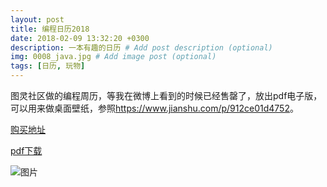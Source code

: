 ```yaml
---
layout: post
title: 编程日历2018
date: 2018-02-09 13:32:20 +0300
description: 一本有趣的日历 # Add post description (optional)
img: 0008_java.jpg # Add image post (optional)
tags: [日历, 玩物]
---
```

图灵社区做的编程周历，等我在微博上看到的时候已经售罄了，放出pdf电子版，可以用来做桌面壁纸，参照<https://www.jianshu.com/p/912ce01d4752>。

[购买地址](http://www.ituring.com.cn/book/2625)

[pdf下载](http://www.ituring.com.cn/book/download/43507086-33c3-40e9-9115-d610e1333bca)

![图片]({{site.baseurl}}/assets/img/0009.jpg)